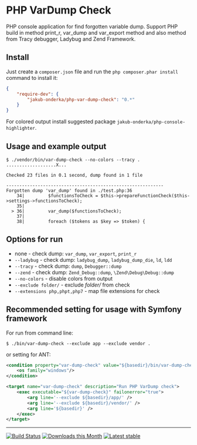 PHP VarDump Check
=================

PHP console application for find forgotten variable dump. Support PHP build in method
print_r, var_dump and var_export method and also method from Tracy debugger, Ladybug
and Zend Framework.

Install
-------

Just create a `composer.json` file and run the `php composer.phar install` command to install it:

```json
{
    "require-dev": {
        "jakub-onderka/php-var-dump-check": "0.*"
    }
}
```

For colored output install suggested package `jakub-onderka/php-console-highlighter`.

Usage and example output
--------------

```
$ ./vendor/bin/var-dump-check --no-colors --tracy .
...................X...

Checked 23 files in 0.1 second, dump found in 1 file

------------------------------------------------------------
Forgotten dump 'var_dump' found in ./test.php:36
    34|         $functionsToCheck = $this->prepareFunctionCheck($this->settings->functionsToCheck);
    35|
  > 36| 	    var_dump($functionsToCheck);
    37|
    38|         foreach ($tokens as $key => $token) {
```

Options for run
---------------

- none - check dump: `var_dump`, `var_export`, `print_r`
- `--ladybug` - check dump: `ladybug_dump`, `ladybug_dump_die`, `ld`, `ldd`
- `--tracy` - check dump: `dump`, `Debugger::dump`
- `--zend` - check dump: `Zend_Debug::dump`, `\Zend\Debug\Debug::dump`
- `--no-colors` - disable colors from output
- `--exclude folder/` - exclude *folder/* from check
- `--extensions php,phpt,php7` - map file extensions for check

Recommended setting for usage with Symfony framework
--------------

For run from command line:

```
$ ./bin/var-dump-check --exclude app --exclude vendor .
```

or setting for ANT:

```xml
<condition property="var-dump-check" value="${basedir}/bin/var-dump-check.bat" else="${basedir}/bin/var-dump-check">
    <os family="windows"/>
</condition>

<target name="var-dump-check" description="Run PHP VarDump check">
    <exec executable="${var-dump-check}" failonerror="true">
        <arg line='--exclude ${basedir}/app/' />
        <arg line='--exclude ${basedir}/vendor/' />
        <arg line='${basedir}' />
    </exec>
</target>
```

------

[![Build Status](https://travis-ci.org/JakubOnderka/PHP-Var-Dump-Check.svg?branch=master)](https://travis-ci.org/JakubOnderka/PHP-Var-Dump-Check)
[![Downloads this Month](https://img.shields.io/packagist/dm/jakub-onderka/php-var-dump-check.svg)](https://packagist.org/packages/jakub-onderka/php-var-dump-check)
[![Latest stable](https://img.shields.io/packagist/v/jakub-onderka/php-var-dump-check.svg)](https://packagist.org/packages/jakub-onderka/php-var-dump-check)
